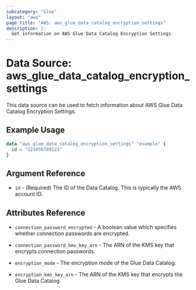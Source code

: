 ```yaml
---
subcategory: "Glue"
layout: "aws"
page_title: "AWS: aws_glue_data_catalog_encryption_settings"
description: |-
  Get information on AWS Glue Data Catalog Encryption Settings
---
```


# Data Source: aws_glue_data_catalog_encryption_settings

This data source can be used to fetch information about AWS Glue Data Catalog Encryption Settings.

## Example Usage

```terraform
data "aws_glue_data_catalog_encryption_settings" "example" {
  id = "123456789123"
}
```

## Argument Reference

* `id` - (Required) The ID of the Data Catalog. This is typically the AWS account ID.

## Attributes Reference

* `connection_password_encrypted` - A boolean value which specifies whether connection passwords are encrypted.

* `connection_password_kms_key_arn` - The ARN of the KMS key that encrypts connection passwords.

* `encryption_mode` - The encryption mode of the Glue Data Catalog.

* `encryption_kms_key_arn` - The ARN of the KMS key that encrypts the Glue Data Catalog.
